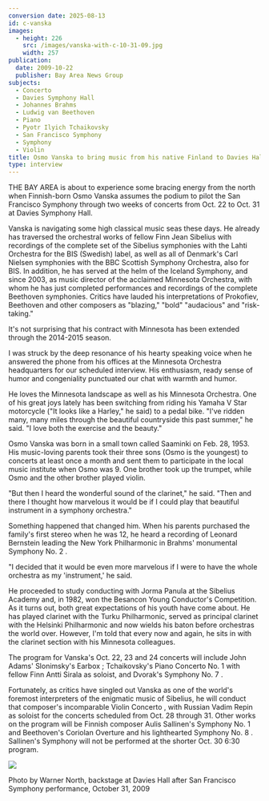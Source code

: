 ```yaml
---
conversion date: 2025-08-13
id: c-vanska
images:
  - height: 226
    src: /images/vanska-with-c-10-31-09.jpg
    width: 257
publication:
  date: 2009-10-22
  publisher: Bay Area News Group
subjects:
  - Concerto
  - Davies Symphony Hall
  - Johannes Brahms
  - Ludwig van Beethoven
  - Piano
  - Pyotr Ilyich Tchaikovsky
  - San Francisco Symphony
  - Symphony
  - Violin
title: Osmo Vanska to bring music from his native Finland to Davies Hall
type: interview
---
```


THE BAY AREA is about to experience some bracing energy from the north when Finnish-born Osmo Vanska assumes the podium to pilot the San Francisco Symphony through two weeks of concerts from Oct. 22 to Oct. 31 at Davies Symphony Hall.

Vanska is navigating some high classical music seas these days. He already has traversed the orchestral works of fellow Finn Jean Sibelius with recordings of the complete set of the Sibelius symphonies with the Lahti Orchestra for the BIS (Swedish) label, as well as all of Denmark's Carl Nielsen symphonies with the BBC Scottish Symphony Orchestra, also for BIS. In addition, he has served at the helm of the Iceland Symphony, and since 2003, as music director of the acclaimed Minnesota Orchestra, with whom he has just completed performances and recordings of the complete Beethoven symphonies. Critics have lauded his interpretations of Prokofiev, Beethoven and other composers as "blazing," "bold" "audacious" and "risk-taking."

It's not surprising that his contract with Minnesota has been extended through the 2014-2015 season.

I was struck by the deep resonance of his hearty speaking voice when he answered the phone from his offices at the Minnesota Orchestra headquarters for our scheduled interview. His enthusiasm, ready sense of humor and congeniality punctuated our chat with warmth and humor.

He loves the Minnesota landscape as well as his Minnesota Orchestra. One of his great joys lately has been switching from riding his Yamaha V Star motorcycle ("It looks like a Harley," he said) to a pedal bike. "I've ridden many, many miles through the beautiful countryside this past summer," he said. "I love both the exercise and the beauty."

Osmo Vanska was born in a small town called Saaminki on Feb. 28, 1953. His music-loving parents took their three sons (Osmo is the youngest) to concerts at least once a month and sent them to participate in the local music institute when Osmo was 9. One brother took up the trumpet, while Osmo and the other brother played violin.

"But then I heard the wonderful sound of the clarinet," he said. "Then and there I thought how marvelous it would be if I could play that beautiful instrument in a symphony orchestra."

Something happened that changed him. When his parents purchased the family's first stereo when he was 12, he heard a recording of Leonard Bernstein leading the New York Philharmonic in Brahms' monumental Symphony No. 2 .

"I decided that it would be even more marvelous if I were to have the whole orchestra as my 'instrument,' he said.

He proceeded to study conducting with Jorma Panula at the Sibelius Academy and, in 1982, won the Besancon Young Conductor's Competition. As it turns out, both great expectations of his youth have come about. He has played clarinet with the Turku Philharmonic, served as principal clarinet with the Helsinki Philharmonic and now wields his baton before orchestras the world over. However, I'm told that every now and again, he sits in with the clarinet section with his Minnesota colleagues.

The program for Vanska's Oct. 22, 23 and 24 concerts will include John Adams' Slonimsky's Earbox ; Tchaikovsky's Piano Concerto No. 1 with fellow Finn Antti Sirala as soloist, and Dvorak's Symphony No. 7 .

Fortunately, as critics have singled out Vanska as one of the world's foremost interpreters of the enigmatic music of Sibelius, he will conduct that composer's incomparable Violin Concerto , with Russian Vadim Repin as soloist for the concerts scheduled from Oct. 28 through 31. Other works on the program will be Finnish composer Aulis Sallinen's Symphony No. 1 and Beethoven's Coriolan Overture and his lighthearted Symphony No. 8 . Sallinen's Symphony will not be performed at the shorter Oct. 30 6:30 program.

![](/images/vanska-with-c-10-31-09.jpg)

Photo by Warner North, backstage at
Davies Hall after San Francisco Symphony performance, October 31, 2009
